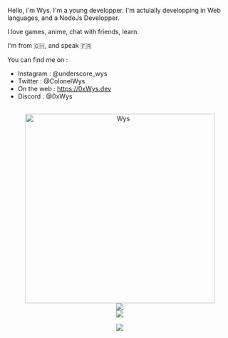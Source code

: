 
Hello, i'm Wys.
I'm a young developper. I'm actulally developping in Web languages, and a NodeJs Developper.

I love games, anime, chat with friends, learn.

I'm from 🇨🇭, and speak 🇫🇷 

You can find me on :
- Instagram : @underscore_wys
- Twitter : @ColonelWys
- On the web : https://0xWys.dev
- Discord : @0xWys

<div align="center">
<br>
<img src="https://github-readme-streak-stats.herokuapp.com?user=Wys2&theme=tokyonight_duo&background=1b1c19&hide_border=true" alt="Wys" width="425" /> 
<br>
<img src="https://github-readme-stats.vercel.app/api?username=Wys2&include_all_commits=true&show_icons=true&hide_border=true&hide_title=true&count_private=true&theme=dark">
<br>
<img src="https://github-readme-stats.vercel.app/api/top-langs/?username=Wys2&layout=compact&count_private=true&langs_count=8&hide_border=true&theme=dark">
</div>
 <p align="center">
   <img src="https://visitcount.itsvg.in/api?id=wys2&label=Profile%20Views&color=12&icon=2&pretty=true">
</p>
